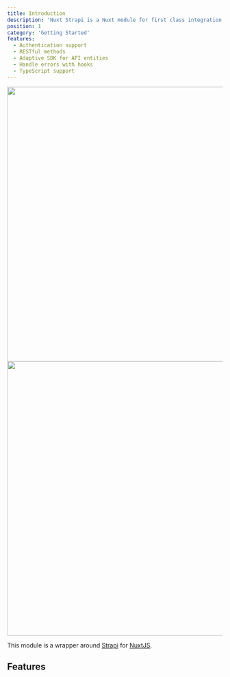 ```yaml
---
title: Introduction
description: 'Nuxt Strapi is a Nuxt module for first class integration with Strapi'
position: 1
category: 'Getting Started'
features:
  - Authentication support
  - RESTful methods
  - Adaptive SDK for API entities
  - Handle errors with hooks
  - TypeScript support
---
```


<img src="/preview.png" class="light-img" width="1280" height="640" alt=""/>
<img src="/preview-dark.png" class="dark-img" width="1280" height="640" alt=""/>

This module is a wrapper around [Strapi](https://strapi.io/) for [NuxtJS](https://nuxtjs.org).

## Features

<list :items="features"></list>
